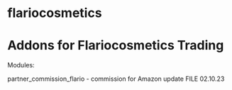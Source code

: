 # flariocosmetics

# Addons for Flariocosmetics Trading
Modules:

partner_commission_flario - commission for Amazon
update FILE 02.10.23
